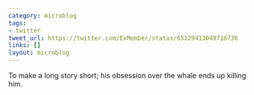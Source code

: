 ```yaml
---
category: microblog
tags:
- twitter
tweet_url: https://twitter.com/ExMember/status/65129413049716736
links: []
layout: microblog
---
```

To make a long story short; his obsession over the whale ends up killing him.
